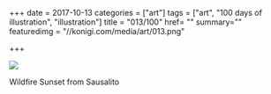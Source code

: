 +++
date = 2017-10-13
categories = ["art"]
tags = ["art", "100 days of illustration", "illustration"]
title = "013/100"
href= ""
summary=""
featuredimg = "//konigi.com/media/art/013.png"

+++

<img src="//konigi.com/media/art/013.png" />

Wildfire Sunset from Sausalito
